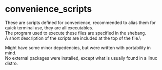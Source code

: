 # convenience_scripts

These are scripts defined for convenience, recommended to alias them for quick terminal use, they are all executables.\
The program used to execute these files are specified in the shebang.\
A short description of the scripts are included at the top of the file.\\

Might have some minor depedencies, but were written with portability in mind.\
No external packages were installed, except what is usually found in a linux distro.
